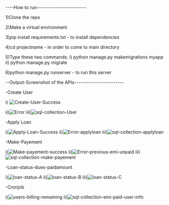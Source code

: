 ----How to run------------------------

1)Clone the repo

2)Make a virtual environment

3)pip install requirements.txt -  to install dependencies

4)cd projectname - in order to come to main directory

5)Type these two commands: i) python manage.py makemigrations myapp    ii) python manage.py migrate

6)python manage.py runserver - to run this server  

--Output-Screenshot of the APIs------------------------

-Create User

i) ![Create-User-Success](https://github.com/sarthak37/Brightmoney-task/assets/52873771/ac5fa7ea-31ff-42db-9f6d-9dcea80d4f7d)

ii)![Error](https://github.com/sarthak37/Brightmoney-task/assets/52873771/c78be3a0-53f5-4a4b-84bc-3c11cd7506e7)
iii)![sql-collection-User](https://github.com/sarthak37/Brightmoney-task/assets/52873771/f111d91b-9a1d-481b-a69a-f3d5062a1bff)

-Apply Loan

i)![Apply-Loan-Success](https://github.com/sarthak37/Brightmoney-task/assets/52873771/abe00b92-34cb-4480-9fa3-7f8bc70c3918)
ii)![Error-applyloan](https://github.com/sarthak37/Brightmoney-task/assets/52873771/2cdb8b33-d1fe-4f3e-92a1-79a5f76de6d5)
iii)![sql-collection-applyloan](https://github.com/sarthak37/Brightmoney-task/assets/52873771/58819cac-c419-4e63-8f73-08b4260b0905)

-Make-Payement

i)![Make-payement-success](https://github.com/sarthak37/Brightmoney-task/assets/52873771/d96c2322-df0f-4852-89ba-5a59cbda51a2)
ii)![Error-previous-emi-unpaid](https://github.com/sarthak37/Brightmoney-task/assets/52873771/7eab0054-7f79-4482-a3b1-b553f31c4f1f)
iii)![sql-collection-make-payement](https://github.com/sarthak37/Brightmoney-task/assets/52873771/4e35a451-24bf-4645-98e7-27050d450278)

-Loan-status-dues-paidamount

i)![loan-status-A](https://github.com/sarthak37/Brightmoney-task/assets/52873771/c42a2236-f193-40d0-9df8-9118a0636f27)
ii)![loan-status-B](https://github.com/sarthak37/Brightmoney-task/assets/52873771/12297eb8-2c83-4a76-b9a8-b267e9205690)
iii)![loan-status-C](https://github.com/sarthak37/Brightmoney-task/assets/52873771/fa49119e-1ee5-4b0f-b11a-3f89e436d6f0)

-Cronjob


i)![users-billing-remaining](https://github.com/sarthak37/Brightmoney-task/assets/52873771/8d39eb2e-dba6-44c0-9d30-5b068cd96f39)
ii)![sql-collection-emi-paid-user-info](https://github.com/sarthak37/Brightmoney-task/assets/52873771/d5a43990-fb0b-4af6-8f95-da1be31ab257)






